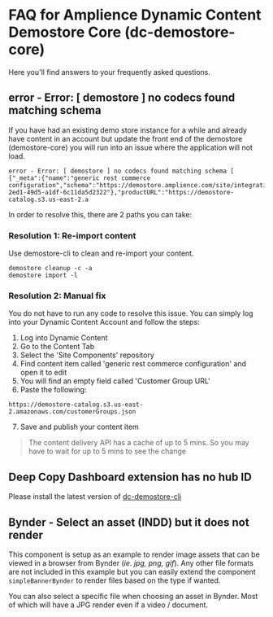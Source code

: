 # FAQ for Amplience Dynamic Content Demostore Core (dc-demostore-core)

Here you'll find answers to your frequently asked questions.

## error - Error: [ demostore ] no codecs found matching schema 

If you have had an existing demo store instance for a while and already have content in an account but update the front end of the demostore (demostore-core) you will run into an issue where the application will not load.

```
error - Error: [ demostore ] no codecs found matching schema [ {"_meta":{"name":"generic rest commerce configuration","schema":"https://demostore.amplience.com/site/integration/rest","deliveryKey":"aria/integration/default","deliveryId":"70f79ba2-2ed1-49d5-a1df-6c11da5d2322"},"productURL":"https://demostore-catalog.s3.us-east-2.a
```

In order to resolve this, there are 2 paths you can take:

### Resolution 1: Re-import content
Use demostore-cli to clean and re-import your content.

```
demostore cleanup -c -a
demostore import -l
```

### Resolution 2: Manual fix
You do not have to run any code to resolve this issue. You can simply log into your Dynamic Content Account and follow the steps:

1. Log into Dynamic Content
2. Go to the Content Tab
3. Select the 'Site Components' repository
4. Find content item called 'generic rest commerce configuration' and open it to edit
5. You will find an empty field called 'Customer Group URL'
6. Paste the following: 

`https://demostore-catalog.s3.us-east-2.amazonaws.com/customerGroups.json`

7. Save and publish your content item

> The content delivery API has a cache of up to 5 mins. So you may have to wait for up to 5 mins to see the change

## Deep Copy Dashboard extension has no hub ID

Please install the latest version of [dc-demostore-cli](https://github.com/amplience/dc-demostore-cli)

## Bynder - Select an asset (INDD) but it does not render

This component is setup as an example to render image assets that can be viewed in a browser from Bynder (_ie. jpg, png, gif_). Any other file formats are not included in this example but you can easily extend the component `simpleBannerBynder` to render files based on the type if wanted.

You can also select a specific file when choosing an asset in Bynder. Most of which will have a JPG render even if a video / document.
